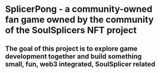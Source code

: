 # SplicerPong - a community-owned fan game owned by the community of the SoulSplicers NFT project

## The goal of this project is to explore game development together and build something small, fun, web3 integrated, SoulSplicer related
